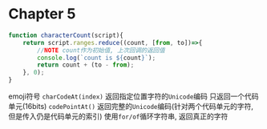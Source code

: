 # Chapter 5

```js
function characterCount(script){
    return script.ranges.reduce((count, [from, to])=>{
        //NOTE count作为初始值, 上次回调的返回值
        console.log(`count is ${count}`);
        return count + (to - from);
    }, 0);
}
```
emoji符号
`charCodeAt(index)` 返回指定位置字符的`Unicode`编码 只返回一个代码单元(16bits)
`codePointAt()` 返回完整的`Unicode`编码(针对两个代码单元的字符, 但是传入仍是代码单元的索引)
使用`for/of`循环字符串, 返回真正的字符
